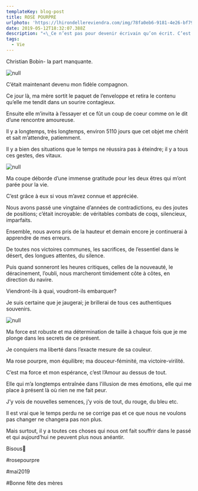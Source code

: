 ```yaml
---
templateKey: blog-post
title: ROSE POURPRE
urlphoto: 'https://lhirondellereviendra.com/img/78fa0eb6-9181-4e26-bf79-7a348661e2a3.png'
date: 2019-05-12T18:32:07.388Z
description: "«\_Ce n’est pas pour devenir écrivain qu’on écrit. C’est pour rejoindre en silence cet amour qui manque à tout amour. C’est pour rejoindre le sauvage, l’écorché, le limpide\_»."
tags:
  - Vie
---
```

Christian Bobin- la part manquante.

![null](/img/78fa0eb6-9181-4e26-bf79-7a348661e2a3.png)

C’était maintenant devenu mon fidèle compagnon.

Ce jour là, ma mère sortit le paquet de l’enveloppe et retira le contenu qu’elle me tendit dans un sourire contagieux.

Ensuite elle m’invita à l’essayer et ce fût un coup de coeur comme on le dit d’une rencontre amoureuse.

Il y a longtemps, très longtemps, environ 5110 jours que cet objet me chérit et sait m’attendre, patiemment.

Il y a bien des situations que le temps ne réussira pas à éteindre; il y a tous ces gestes, des vitaux.

![null](/img/01a6be96-f302-4c6b-98dc-bdfb7185ce9a.png)

Ma coupe déborde d’une immense gratitude pour les deux êtres qui m’ont parée pour la vie.

C’est grâce à eux si vous m’avez connue et appréciée.

Nous avons passé une vingtaine d’années de contradictions, eu des joutes de positions; c’était incroyable: de véritables combats de coqs, silencieux, imparfaits.

Ensemble, nous avons pris de la hauteur et demain encore je continuerai à apprendre de mes erreurs.

De toutes nos victoires communes, les sacrifices, de l’essentiel dans le désert, des longues attentes, du silence.

Puis quand sonneront les heures critiques, celles de la nouveauté, le déracinement, l’oubli, nous marcheront timidement côte à côtes, en direction du navire.

Viendront-ils à quai, voudront-ils embarquer?

Je suis certaine que je jaugerai; je brillerai de tous ces authentiques souvenirs.

![null](/img/931c849d-ef8d-44a6-9bfb-9c7ef96042d7.png)

Ma force est robuste et ma détermination de taille à chaque fois que je me plonge dans les secrets de ce présent.

Je conquiers ma liberté dans l’exacte mesure de sa couleur.

Ma rose pourpre, mon équilibre; ma douceur-féminité, ma victoire-virilité.

C’est ma force et mon espérance, c’est l’Amour au dessus de tout.

Elle qui m’a longtemps entraînée dans l’illusion de mes émotions, elle qui me place à présent là où rien ne me fait peur.

J’y vois de nouvelles semences, j’y vois de tout, du rouge, du bleu etc.

Il est vrai que le temps perdu ne se corrige pas et ce que nous ne voulons pas changer ne changera pas non plus.

Mais surtout, il y a toutes ces choses qui nous ont fait souffrir dans le passé et qui aujourd’hui ne peuvent plus nous anéantir.

Bisous💋

\#rosepourpre

\#mai2019

\#Bonne fête des mères
